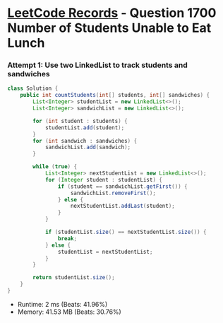 # [LeetCode Records](../../README.md) - Question 1700 Number of Students Unable to Eat Lunch

### Attempt 1: Use two LinkedList to track students and sandwiches
```java
class Solution {
    public int countStudents(int[] students, int[] sandwiches) {
        List<Integer> studentList = new LinkedList<>();
        List<Integer> sandwichList = new LinkedList<>();

        for (int student : students) {
            studentList.add(student);
        }
        for (int sandwich : sandwiches) {
            sandwichList.add(sandwich);
        }

        while (true) {
            List<Integer> nextStudentList = new LinkedList<>();
            for (Integer student : studentList) {
                if (student == sandwichList.getFirst()) {
                    sandwichList.removeFirst();
                } else {
                    nextStudentList.addLast(student);
                }
            }

            if (studentList.size() == nextStudentList.size()) {
                break;
            } else {
                studentList = nextStudentList;
            }
        }

        return studentList.size();
    }
}
```
- Runtime: 2 ms (Beats: 41.96%)
- Memory: 41.53 MB (Beats: 30.76%)

<br>
